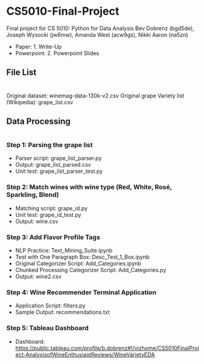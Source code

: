 # CS5010-Final-Project
Final project for CS 5010: Python for Data Analysis
Bev Dobrenz (bgd5de), Joseph Wysocki (jw6mw), Amanda West (acw9gs), Nikki Aaron (na5zn)

- Paper: 1. Write-Up
- Powerpoint: 2. Powerpoint Slides

## File List
#
Original dataset: winemag-data-130k-v2.csv
Original grape Variety list (Wikipedia): grape_list.csv

## Data Processing
#
### Step 1: Parsing the grape list

- Parser script: grape_list_parser.py
- Output: grape_list_parsed.csv
- Unit test: grape_list_parser_test.py

### Step 2: Match wines with wine type (Red, White, Rosé, Sparkling, Blend)

- Matching script: grape_id.py
- Unit test: grape_id_test.py
- Output: wine.csv

### Step 3: Add Flavor Profile Tags

- NLP Practice: Text_Mining_Suite.ipynb
- Test with One Paragraph Box: Desc_Test_1_Box.ipynb
- Original Categorizer Script: Add_Categories.ipynb
- Chunked Processing Categorizer Script: Add_Categories.py
- Output: wine2.csv

### Step 4: Wine Recommender Terminal Application

- Application Script: filters.py
- Sample Output: recommendations.txt

### Step 5: Tableau Dashboard

- Dashboard: https://public.tableau.com/profile/b.dobrenz#!/vizhome/CS5010FinalProject-AnalysisofWineEnthusiastReviews/WineVarietyEDA




